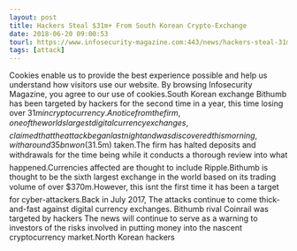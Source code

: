 ```yaml
---
layout: post
title: Hackers Steal $31m+ From South Korean Crypto-Exchange
date: 2018-06-20 09:00:53
tourl: https://www.infosecurity-magazine.com:443/news/hackers-steal-31m-cryptoexchange/
tags: [attack]
---
```

Cookies enable us to provide the best experience possible and help us understand how visitors use our website. By browsing Infosecurity Magazine, you agree to our use of cookies.South Korean exchange Bithumb has been targeted by hackers for the second time in a year, this time losing over $31m in cryptocurrency.A notice from the firm, one of the worlds largest digital currency exchanges, claimed that the attack began last night and was discovered this morning, with around 35bn won ($31.5m) taken.The firm has halted deposits and withdrawals for the time being while it conducts a thorough review into what happened.Currencies affected are thought to include Ripple.Bithumb is thought to be the sixth largest exchange in the world based on its trading volume of over $370m.However, this isnt the first time it has been a target for cyber-attackers.Back in July 2017, The attacks continue to come thick-and-fast against digital currency exchanges. Bithumb rival Coinrail was targeted by hackers The news will continue to serve as a warning to investors of the risks involved in putting money into the nascent cryptocurrency market.North Korean hackers 